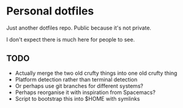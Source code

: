 Personal dotfiles
====

Just another dotfiles repo.  Public because it's not private.

I don't expect there is much here for people to see.

TODO
----

* Actually merge the two old crufty things into one old crufty thing
* Platform detection rather than terminal detection
* Or perhaps use git branches for different systems?
* Perhaps reorganise it with inspiration from Spacemacs?
* Script to bootstrap this into $HOME with symlinks
